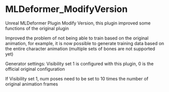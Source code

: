 # MLDeformer_ModifyVersion
Unreal MLDeformer Plugin Modify Version, this plugin improved some functions of the original plugin


Improved the problem of not being able to train based on the original animation, for example, it is now possible to generate training data based on the entire character animation (multiple sets of bones are not supported yet)



Generator settings:
Visibility set 1 is configured with this plugin, 0 is the official original configuration

If Visibility set 1, num poses need to be set to 10 times the number of original animation frames
